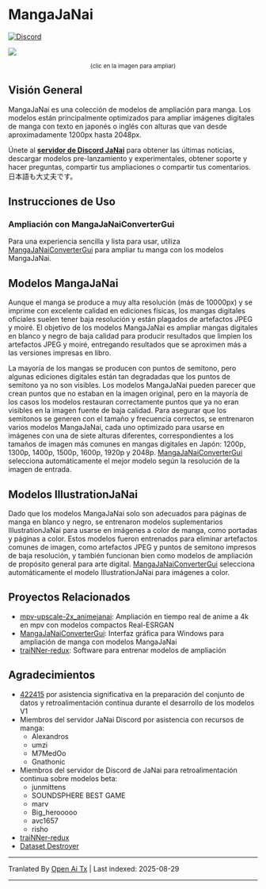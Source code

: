 # MangaJaNai

[![Discord](https://img.shields.io/discord/1121653618173546546?label=Discord&logo=Discord&logoColor=white)](https://discord.gg/EeFfZUBvxj)

<a href="./mangajanaiv1demo.webp?raw=1"><img src="https://raw.githubusercontent.com/the-database/MangaJaNai/main/mangajanaiv1demo.webp"/></a>
<p align="center"><sup>(clic en la imagen para ampliar)</sup></p>

## Visión General

MangaJaNai es una colección de modelos de ampliación para manga. Los modelos están principalmente optimizados para ampliar imágenes digitales de manga con texto en japonés o inglés con alturas que van desde aproximadamente 1200px hasta 2048px.

Únete al [**servidor de Discord JaNai**](https://discord.gg/EeFfZUBvxj) para obtener las últimas noticias, descargar modelos pre-lanzamiento y experimentales, obtener soporte y hacer preguntas, compartir tus ampliaciones o compartir tus comentarios. 日本語も大丈夫です。

## Instrucciones de Uso

### Ampliación con MangaJaNaiConverterGui

Para una experiencia sencilla y lista para usar, utiliza [MangaJaNaiConverterGui](https://github.com/the-database/MangaJaNaiConverterGui) para ampliar tu manga con los modelos MangaJaNai.

## Modelos MangaJaNai
Aunque el manga se produce a muy alta resolución (más de 10000px) y se imprime con excelente calidad en ediciones físicas, los mangas digitales oficiales suelen tener baja resolución y están plagados de artefactos JPEG y moiré. El objetivo de los modelos MangaJaNai es ampliar mangas digitales en blanco y negro de baja calidad para producir resultados que limpien los artefactos JPEG y moiré, entregando resultados que se aproximen más a las versiones impresas en libro.

La mayoría de los mangas se producen con puntos de semitono, pero algunas ediciones digitales están tan degradadas que los puntos de semitono ya no son visibles. Los modelos MangaJaNai pueden parecer que crean puntos que no estaban en la imagen original, pero en la mayoría de los casos los modelos restauran correctamente puntos que ya no eran visibles en la imagen fuente de baja calidad. Para asegurar que los semitonos se generen con el tamaño y frecuencia correctos, se entrenaron varios modelos MangaJaNai, cada uno optimizado para usarse en imágenes con una de siete alturas diferentes, correspondientes a los tamaños de imagen más comunes en mangas digitales en Japón: 1200p, 1300p, 1400p, 1500p, 1600p, 1920p y 2048p. [MangaJaNaiConverterGui](https://github.com/the-database/MangaJaNaiConverterGui) selecciona automáticamente el mejor modelo según la resolución de la imagen de entrada.

## Modelos IllustrationJaNai
Dado que los modelos MangaJaNai solo son adecuados para páginas de manga en blanco y negro, se entrenaron modelos suplementarios IllustrationJaNai para usarse en imágenes a color de manga, como portadas y páginas a color. Estos modelos fueron entrenados para eliminar artefactos comunes de imagen, como artefactos JPEG y puntos de semitono impresos de baja resolución, y también funcionan bien como modelos de ampliación de propósito general para arte digital. [MangaJaNaiConverterGui](https://github.com/the-database/MangaJaNaiConverterGui) selecciona automáticamente el modelo IllustrationJaNai para imágenes a color.

## Proyectos Relacionados

- [mpv-upscale-2x_animejanai](https://github.com/the-database/mpv-upscale-2x_animejanai): Ampliación en tiempo real de anime a 4k en mpv con modelos compactos Real-ESRGAN
- [MangaJaNaiConverterGui](https://github.com/the-database/MangaJaNaiConverterGui): Interfaz gráfica para Windows para ampliación de manga con modelos MangaJaNai
- [traiNNer-redux](https://github.com/the-database/traiNNer-redux): Software para entrenar modelos de ampliación

## Agradecimientos
- [422415](https://github.com/422415) por asistencia significativa en la preparación del conjunto de datos y retroalimentación continua durante el desarrollo de los modelos V1
- Miembros del servidor JaNai Discord por asistencia con recursos de manga:
    - Alexandros
    - umzi
    - M7MedOo
    - Gnathonic
- Miembros del servidor de Discord de JaNai para retroalimentación continua sobre modelos beta:
    - junmittens
    - SOUNDSPHERE BEST GAME
    - marv
    - Big_herooooo
    - avc1657
    - risho
- [traiNNer-redux](https://github.com/joeyballentine/traiNNer-redux)
- [Dataset Destroyer](https://github.com/Kim2091/helpful-scripts/tree/main/Dataset%20Destroyer)


---

Tranlated By [Open Ai Tx](https://github.com/OpenAiTx/OpenAiTx) | Last indexed: 2025-08-29

---